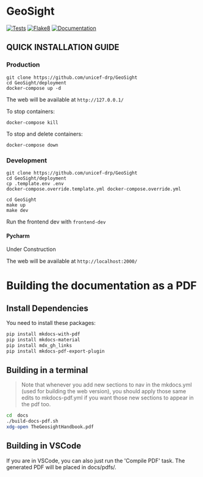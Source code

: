 # GeoSight

[![Tests](https://github.com/unicef-drp/GeoSight/workflows/Tests/badge.svg)](https://github.com/unicef-drp/GeoSight/actions/workflows/tests.yaml)
[![Flake8](https://github.com/unicef-drp/GeoSight/workflows/Flake8/badge.svg)](https://github.com/unicef-drp/GeoSight/actions/workflows/flake8.yml)
[![Documentation](https://github.com/unicef-drp/GeoSight/workflows/Documentation/badge.svg)](https://unicef-drp.github.io/GeoSight/)

## QUICK INSTALLATION GUIDE

### Production

```
git clone https://github.com/unicef-drp/GeoSight
cd GeoSight/deployment
docker-compose up -d
```

The web will be available at `http://127.0.0.1/`

To stop containers:

```
docker-compose kill
```

To stop and delete containers:

```
docker-compose down
```

### Development

```
git clone https://github.com/unicef-drp/GeoSight
cd GeoSight/deployment
cp .template.env .env
docker-compose.override.template.yml docker-compose.override.yml

cd GeoSight
make up
make dev
```

Run the frontend dev with `frontend-dev`

#### Pycharm

Under Construction

The web will be available at `http://localhost:2000/`

# Building the documentation as a PDF

## Install Dependencies

You need to install these packages:

```bash
pip install mkdocs-with-pdf
pip install mkdocs-material
pip install mdx_gh_links
pip install mkdocs-pdf-export-plugin
```

## Building in a terminal

> Note that whenever you add new sections to nav in the mkdocs.yml
> (used for building the web version), you should apply those same
> edits to mkdocs-pdf.yml if you want those new sections to appear
> in the pdf too.

```bash
cd  docs
./build-docs-pdf.sh
xdg-open TheGeosightHandbook.pdf
```

## Building in VSCode

If you are in VSCode, you can also just run the 'Compile PDF' task. The
generated PDF will be placed in docs/pdfs/.
